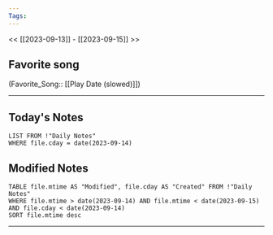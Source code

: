 ```yaml
---
Tags:
---
```

<< [[2023-09-13]] - [[2023-09-15]] >>
## Favorite song
(Favorite_Song:: [[Play Date (slowed)]])

___
## Today's Notes
```dataview
LIST FROM !"Daily Notes"
WHERE file.cday = date(2023-09-14)
```
## Modified Notes
```dataview
TABLE file.mtime AS "Modified", file.cday AS "Created" FROM !"Daily Notes" 
WHERE file.mtime > date(2023-09-14) AND file.mtime < date(2023-09-15) AND file.cday < date(2023-09-14)
SORT file.mtime desc
```
___
